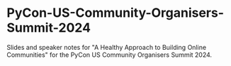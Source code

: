 # PyCon-US-Community-Organisers-Summit-2024
Slides and speaker notes for "A Healthy Approach to Building Online Communities" for the PyCon US Community Organisers Summit 2024.
